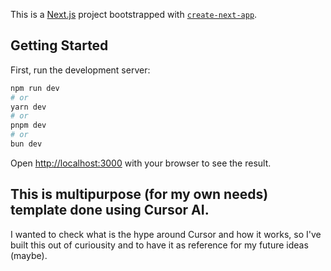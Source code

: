 This is a [Next.js](https://nextjs.org) project bootstrapped with [`create-next-app`](https://nextjs.org/docs/app/api-reference/cli/create-next-app).

## Getting Started

First, run the development server:

```bash
npm run dev
# or
yarn dev
# or
pnpm dev
# or
bun dev
```

Open [http://localhost:3000](http://localhost:3000) with your browser to see the result.

## This is multipurpose (for my own needs) template done using Cursor AI.
I wanted to check what is the hype around Cursor and how it works, so I've built this out of curiousity and to have it as reference for my future ideas (maybe).

